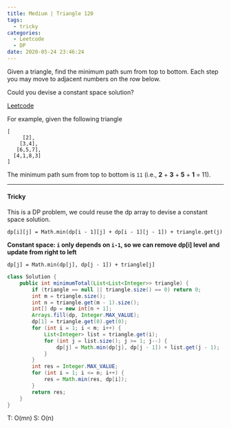 ```yaml
---
title: Medium | Triangle 120
tags:
  - tricky
categories:
  - Leetcode
  - DP
date: 2020-05-24 23:46:24
---
```


Given a triangle, find the minimum path sum from top to bottom. Each step you may move to adjacent numbers on the row below.

Could you devise a constant space solution?

[Leetcode](https://leetcode.com/problems/triangle/)

<!--more-->

For example, given the following triangle

```
[
     [2],
    [3,4],
   [6,5,7],
  [4,1,8,3]
]
```

The minimum path sum from top to bottom is `11` (i.e., **2** + **3** + **5** + **1** = 11).

---

#### Tricky 

This is a DP problem, we could reuse the dp array to devise a constant space solution.

`dp[i][j] = Math.min(dp[i - 1][j] + dp[i - 1][j - 1]) + triangle.get(j)`

**Constant space: `i` only depends on `i-1`, so we can remove dp[i] level and update from right to left**

`dp[j] = Math.min(dp[j], dp[j - 1]) + triangle[j]`

```java
class Solution {
    public int minimumTotal(List<List<Integer>> triangle) {
        if (triangle == null || triangle.size() == 0) return 0;
        int m = triangle.size();
        int n = triangle.get(m - 1).size();
        int[] dp = new int[n + 1];
        Arrays.fill(dp, Integer.MAX_VALUE);
        dp[1] = triangle.get(0).get(0);
        for (int i = 1; i < m; i++) {
            List<Integer> list = triangle.get(i);
            for (int j = list.size(); j >= 1; j--) {
                dp[j] = Math.min(dp[j], dp[j - 1]) + list.get(j - 1);
            }
        }
        int res = Integer.MAX_VALUE;
        for (int i = 1; i <= n; i++) {
            res = Math.min(res, dp[i]);
        }
        return res;
    }
}
```

T: O(mn)		S: O(n)

